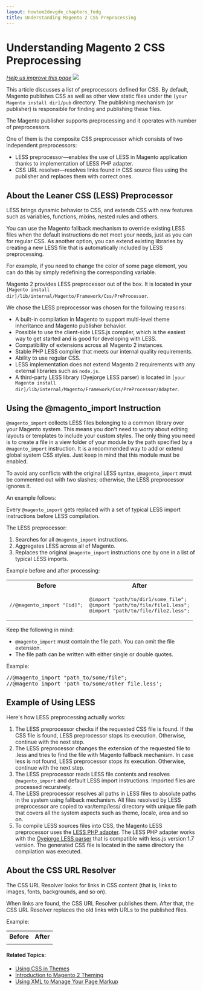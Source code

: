 ```yaml
---
layout: howtom2devgde_chapters_fedg
title: Understanding Magento 2 CSS Preprocessing
---
```

 
<h1 id="fedg_css-preprocess-overview">Understanding Magento 2 CSS Preprocessing</h1>

<p><a href="{{ site.githuburl }}m2fedg/css/css-preprocess.md" target="_blank"><em>Help us improve this page</em></a>&nbsp;<img src="{{ site.baseurl }}common/images/newWindow.gif"/></p>

This article discusses a list of preprocessors defined for CSS. By default, Magento publishes CSS as well as other view static files under the <code>[your Magento install dir]/pub</code> directory. The  publishing mechanism (or publisher) is responsible for finding and publishing these files. 

The Magento publisher supports preprocessing and it operates with number of preprocessors.

One of them is the composite CSS preprocessor which consists of two independent preprocessors: 

*	LESS preprocessor&mdash;enables the use of LESS in Magento application thanks to implementation of LESS PHP adapter.
*	CSS URL resolver&mdash;resolves links found in CSS source files using the publisher and replaces them with correct ones.

<h2 id="fedg_css-less-intro">About the Leaner CSS (LESS) Preprocessor</h2>

LESS brings dynamic behavior to CSS, and extends CSS with new features such as variables, functions, mixins, nested rules and others. 

You can use the Magento fallback mechanism to override existing LESS files when the default instructions do not meet your needs, just as you can for regular CSS. As another option, you can extend existing libraries by creating a new LESS file that is automatically included by LESS preprocessing. 

For example, if you need to change the color of some page element, you can do this by simply redefining the corresponding variable.

Magento 2 provides LESS preprocessor out of the box. It is located in your <code>[Magento install dir]/lib/internal/Magento/Framework/Css/PreProcessor</code>.

We chose the LESS preprocessor was chosen for the following reasons:  

*	A built-in compilation in Magento to support multi-level theme inheritance and Magento publisher behavior.
*	Possible to use the client-side LESS.js compiler, which is the easiest way to get started and is good for developing with LESS.
*	Compatibility of extensions across all Magento 2 instances.
*	Stable PHP LESS compiler that meets our internal quality requirements.
*	Ability to use regular CSS.
*	LESS implementation does not extend Magento 2 requirements with any external libraries such as <code>node.js</code>.
*	A third-party LESS library (Oyejorge LESS parser) is located in <code>[your Magento install dir]/lib/internal/Magento/Framework/Css/PreProcessor/Adapter</code>. 

<h2 id="fedg_css-magento-import">Using the @magento_import Instruction</h2>

<code>@magento_import</code> collects LESS files belonging to a common library over your Magento system. This means you don't need to worry about editing layouts or templates to include your custom styles. The only thing you need is to create a file in a view folder of your module by the path specified by a <code>@magento_import</code> instruction. It is a recommended way to add or extend global system CSS styles. Just keep in mind that this module must be enabled.

To avoid any conflicts with the original LESS syntax, `@magento_import` must be commented out with two slashes; otherwise, the LESS preprocessor ignores it.

An example follows:

<script src="https://gist.github.com/xcomSteveJohnson/f03b22f16fa2022cb0d7.js"></script>

Every `@magento_import` gets replaced with a set of typical LESS import instructions before LESS compilation.

The LESS preprocessor:

1.	Searches for all `@magento_import` instructions.
2.	Aggregates LESS across all of Magento.
3.	Replaces the original `@magento_import` instructions one by one in a list of typical LESS imports. 

Example before and after processing:

<table>
	<tbody>
		<tr class="table-headings">
			<th>Before</th>
			<th>After</th>
		</tr>
	<tr class="even">
		<td><pre>//@magento_import "[id]";</pre></td>
		<td><pre>@import "path/to/dir1/some_file";
@import "path/to/file/file1.less";
@import "path/to/file/file2.less";</pre></td>
	</tr>
	</tbody>
</table>

Keep the following in mind:

*	<code>@magento_import</code> must contain the file path. You can omit the file extension.
*	The file path can be written with either single or double quotes.

<p>Example:</p>

<pre>//@magento_import "path_to/some/file";
//@magento_import 'path_to/some/other_file.less';</pre>

<h2 id="fedg_css-preprocess_less-example">Example of Using LESS</h2>

Here's how LESS preprocessing actually works:

1.	The LESS preprocessor checks if the requested CSS file is found. If the CSS file is found, LESS preprocessor stops its execution. Otherwise, continue with the next step. 
2.	The LESS preprocessor changes the extension of the requested file to .less and tries to find the file with Magento fallback mechanism. In case less is not found, LESS preprocessor stops its execution. Otherwise, continue with the next step.
3.	The LESS preprocessor reads LESS file contents and resolves <code>@magento_import</code> and default LESS import instructions. Imported files are processed recursively.
4.	The LESS preprocessor resolves all paths in LESS files to absolute paths in the system using fallback mechanism. All files resolved by LESS preprocessor are copied to var/temp/less/ directory with unique file path  that covers all the system aspects such as theme, locale, area and so on.
5.	To compile LESS sources files into CSS, the Magento LESS preprocessor uses the <a href="https://github.com/magento/magento2/blob/master/lib/internal/Magento/Framework/Css/PreProcessor/AdapterInterface.php" target="_blank">LESS PHP adapter</a>. The LESS PHP adapter works with the <a href="https://github.com/magento/magento2/blob/master/lib/internal/Magento/Framework/Css/PreProcessor/Adapter/Oyejorge.php" target="_blank">Oyejorge LESS parser</a> that is compatible with less.js version 1.7 version. The generated CSS file is located in the same directory the compilation was executed. 

<h2 id="fedg_css-preprocess-url-resolver">About the CSS URL Resolver</h2>
<p>The CSS URL Resolver looks for links in CSS content (that is, links to images, fonts, backgrounds, and so on).</p>
<p>When links are found, the CSS URL Resolver publishes them. After that, the CSS URL Resolver replaces the old links with URLs to the published files. </p>
<p>Example:</p>

<table>
	<tbody>
		<tr class="table-headings">
			<th>Before</th>
			<th>After</th>
		</tr>
	<tr class="even">
		<td><script src="https://gist.github.com/xcomSteveJohnson/00b91311155da6aa95fc.js"></script></td>
		<td><script src="https://gist.github.com/xcomSteveJohnson/840d2750624894c44f9a.js"></script></td>
	</tr>
	</tbody>
</table>

#### Related Topics:

*	<a href="{{ site.baseurl }}guides/m2fedg/v1.0.0.0/css/css-themes.html">Using CSS in Themes</a>
*	<a href="{{ site.baseurl }}guides/m2fedg/v1.0.0.0/layout/layout-overview.html">Introduction to Magento 2 Theming </a>
*	<a href="{{ site.baseurl }}guides/m2fedg/v1.0.0.0/layout/layout-xml-page-markup.html">Using XML to Manage Your Page Markup</a>

